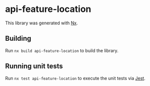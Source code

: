 # api-feature-location

This library was generated with [Nx](https://nx.dev).

## Building

Run `nx build api-feature-location` to build the library.

## Running unit tests

Run `nx test api-feature-location` to execute the unit tests via [Jest](https://jestjs.io).
